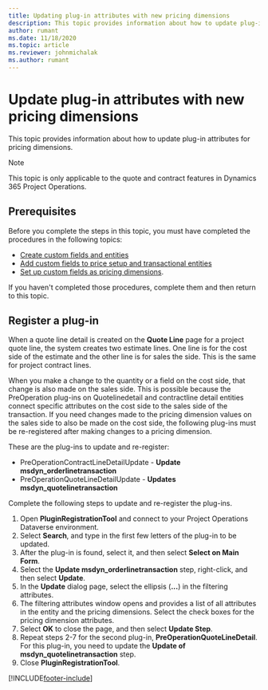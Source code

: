 ```yaml
---
title: Updating plug-in attributes with new pricing dimensions
description: This topic provides information about how to update plug-in attributes for pricing dimensions.
author: rumant
ms.date: 11/18/2020
ms.topic: article
ms.reviewer: johnmichalak
ms.author: rumant
---
```



# Update plug-in attributes with new pricing dimensions

This topic provides information about how to update plug-in attributes for pricing dimensions.

> [!NOTE]
> This topic is only applicable to the quote and contract features in Dynamics 365 Project Operations.

## Prerequisites
Before you complete the steps in this topic, you must have completed the procedures in the following topics:

  - [Create custom fields and entities](create-custom-fields-entities-pricing-dimensions.md) 
  - [Add custom fields to price setup and transactional entities](add-custom-fields-price-setup-transactional-entities.md)
  - [Set up custom fields as pricing dimensions](set-up-custom-fields-pricing-dimensions.md). 
  
If you haven't completed those procedures, complete them and then return to this topic.

## Register a plug-in
When a quote line detail is created on the **Quote Line** page for a project quote line, the system creates two estimate lines. One line is for the cost side of the estimate and the other line is for sales the side. This is the same  for project contract lines.

When you make a change to the quantity or a field on the cost side, that change is also made on the sales side. This is possible because the PreOperation plug-ins on Quotelinedetail and contractline detail entities connect specific attributes on the cost side to the sales side of the transaction. If you need changes made to the pricing dimension values on the sales side to also be made on the cost side, the following plug-ins must be re-registered after making changes to a pricing dimension.

These are the plug-ins to update and re-register:

- PreOperationContractLineDetailUpdate - **Update msdyn_orderlinetransaction**
- PreOperationQuoteLineDetailUpdate - **Updates msdyn_quotelinetransaction**

Complete the following steps to update and re-register the plug-ins.

1. Open **PluginRegistrationTool** and connect to your Project Operations Dataverse environment.
2. Select **Search**, and type in the first few letters of the plug-in to be updated.
3. After the plug-in is found, select it, and then select **Select on Main Form**.
4. Select the **Update msdyn_orderlinetransaction** step, right-click, and then select **Update**.
5. In the **Update** dialog page, select the ellipsis (**...**) in the filtering attributes.
6. The filtering attributes window opens and provides a list of all attributes in the entity and the pricing dimensions. Select the check boxes for the pricing dimension attributes.
7. Select **OK** to close the page, and then select **Update Step**.
8. Repeat steps 2-7 for the second plug-in, **PreOperationQuoteLineDetail**. For this plug-in, you need to update the **Update of msdyn_quotelinetransaction** step.
9. Close **PluginRegistrationTool**.


[!INCLUDE[footer-include](../includes/footer-banner.md)]